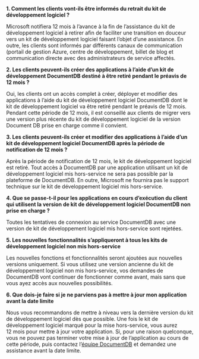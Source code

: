 **1. Comment les clients vont-ils être informés du retrait du kit de développement logiciel ?**

Microsoft notifiera 12 mois à l’avance à la fin de l’assistance du kit de développement logiciel à retirer afin de faciliter une transition en douceur vers un kit de développement logiciel faisant l’objet d’une assistance. En outre, les clients sont informés par différents canaux de communication (portail de gestion Azure, centre de développement, billet de blog et communication directe avec des administrateurs de service affectés.

**2. Les clients peuvent-ils créer des applications à l’aide d’un kit de développement DocumentDB destiné à être retiré pendant le préavis de 12 mois ?**

Oui, les clients ont un accès complet à créer, déployer et modifier des applications à l’aide du kit de développement logiciel DocumentDB dont le kit de développement logiciel va être retiré pendant le préavis de 12 mois. Pendant cette période de 12 mois, il est conseillé aux clients de migrer vers une version plus récente du kit de développement logiciel de la version Document DB prise en charge comme il convient.

**3. Les clients peuvent-ils créer et modifier des applications à l’aide d’un kit de développement logiciel DocumentDB après la période de notification de 12 mois ?**

Après la période de notification de 12 mois, le kit de développement logiciel est retiré. Tout accès à DocumentDB par une application utilisant un kit de développement logiciel mis hors-service ne sera pas possible par la plateforme de DocumentDB. En outre, Microsoft ne fournira pas le support technique sur le kit de développement logiciel mis hors-service.

**4. Que se passe-t-il pour les applications en cours d’exécution du client qui utilisent la version de kit de développement logiciel DocumentDB non prise en charge ?**

Toutes les tentatives de connexion au service DocumentDB avec une version de kit de développement logiciel mis hors-service sont rejetées.

**5. Les nouvelles fonctionnalités s’appliqueront à tous les kits de développement logiciel non mis hors-service**

Les nouvelles fonctions et fonctionnalités seront ajoutées aux nouvelles versions uniquement. Si vous utilisez une version ancienne du kit de développement logiciel non mis hors-service, vos demandes de DocumentDB vont continuer de fonctionner comme avant, mais sans que vous ayez accès aux nouvelles possibilités.

**6. Que dois-je faire si je ne parviens pas à mettre à jour mon application avant la date limite**

Nous vous recommandons de mettre à niveau vers la dernière version du kit de développement logiciel dès que possible. Une fois le kit de développement logiciel marqué pour la mise hors-service, vous aurez 12 mois pour mettre à jour votre application. Si, pour une raison quelconque, vous ne pouvez pas terminer votre mise à jour de l’application au cours de cette période, puis contactez l’[équipe DocumentDB](mailto:askdocdb@microsoft.com) et demandez une assistance avant la date limite.

<!---HONumber=AcomDC_1125_2015-->